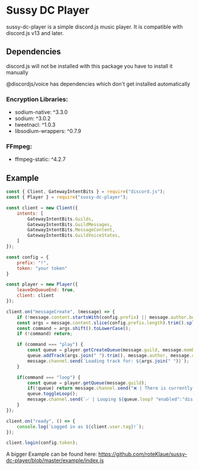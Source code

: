 # Sussy DC Player

sussy-dc-player is a simple discord.js music player.
It is compatible with discord.js v13 and later.

## Dependencies

discord.js will not be installed with this package you have to install it manually

@discordjs/voice has dependencies which don't get installed automatically

### Encryption Libraries:

* sodium-native: ^3.3.0
* sodium: ^3.0.2
* tweetnacl: ^1.0.3
* libsodium-wrappers: ^0.7.9

### FFmpeg:

* ffmpeg-static: ^4.2.7

## Example

```js
const { Client, GatewayIntentBits } = require("discord.js");
const { Player } = require("sussy-dc-player");

const client = new Client({
    intents: [
        GatewayIntentBits.Guilds,
        GatewayIntentBits.GuildMessages,
        GatewayIntentBits.MessageContent,
        GatewayIntentBits.GuildVoiceStates,
    ]
});

const config = {
    prefix: "!",
    token: "your token"
}

const player = new Player({
    leaveOnQueueEnd: true,
    client: client
});

client.on("messageCreate", (message) => {
    if (!message.content.startsWith(config.prefix) || message.author.bot) return;
    const args = message.content.slice(config.prefix.length).trim().split(/ +/);
    const command = args.shift().toLowerCase();
    if (!command) return;

    if (command === "play") {
        const queue = player.getCreateQueue(message.guild, message.member.voice.channel);
        queue.addTrack(args.join(" ").trim(), message.author, message.channel);
        message.channel.send(`Loading track for: ${args.join(" ")}`);
    }

    if(command === "loop") {
        const queue = player.getQueue(message.guild);
        if(!queue) return message.channel.send("❌ | There is currently no music running.");
        queue.toggleLoop();
        message.channel.send(`✅ | Looping ${queue.loop? "enabled":"disabled"}.`);
    }
});

client.on("ready", () => {
    console.log(`Logged in as ${client.user.tag}!`);
});

client.login(config.token);
```

A bigger Example can be found here: https://github.com/roteKlaue/sussy-dc-player/blob/master/example/index.js